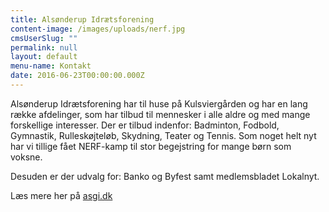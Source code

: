 ```yaml
---
title: Alsønderup Idrætsforening
content-image: /images/uploads/nerf.jpg
cmsUserSlug: ""
permalink: null
layout: default
menu-name: Kontakt
date: 2016-06-23T00:00:00.000Z
---
```


Alsønderup Idrætsforening har til huse på Kulsviergården og har en lang række afdelinger, som har tilbud til mennesker i alle aldre og med mange forskellige interesser. 
Der er tilbud indenfor: Badminton, Fodbold, Gymnastik, Rulleskøjteløb, Skydning, Teater og Tennis. Som noget helt nyt har vi tillige fået NERF-kamp til stor begejstring for mange børn som voksne.
  
Desuden er der udvalg for: Banko og Byfest samt medlemsbladet Lokalnyt.

Læs mere her på [asgi.dk](http://www.asgi.dk/)

    
